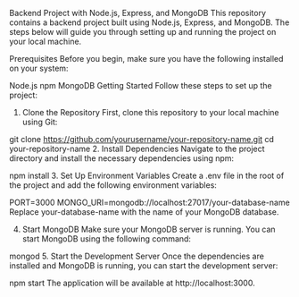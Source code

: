 Backend Project with Node.js, Express, and MongoDB
This repository contains a backend project built using Node.js, Express, and MongoDB. The steps below will guide you through setting up and running the project on your local machine.

Prerequisites
Before you begin, make sure you have the following installed on your system:

Node.js
npm
MongoDB
Getting Started
Follow these steps to set up the project:

1. Clone the Repository
First, clone this repository to your local machine using Git:


git clone https://github.com/yourusername/your-repository-name.git
cd your-repository-name
2. Install Dependencies
Navigate to the project directory and install the necessary dependencies using npm:


npm install
3. Set Up Environment Variables
Create a .env file in the root of the project and add the following environment variables:


PORT=3000
MONGO_URI=mongodb://localhost:27017/your-database-name
Replace your-database-name with the name of your MongoDB database.

4. Start MongoDB
Make sure your MongoDB server is running. You can start MongoDB using the following command:

mongod
5. Start the Development Server
Once the dependencies are installed and MongoDB is running, you can start the development server:


npm start
The application will be available at http://localhost:3000.



